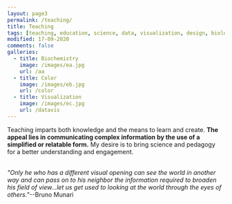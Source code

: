 ```yaml
---
layout: page3
permalink: /teaching/
title: Teaching
tags: [teaching, education, science, data, visualization, design, biology, chemistry]
modified: 17-09-2020
comments: false
galleries:
  - title: Biochemistry
    image: /images/ea.jpg
    url: /aa
  - title: Color
    image: /images/eb.jpg
    url: /color
  - title: Visualization
    image: /images/ec.jpg
    url: /datavis
---
```


Teaching imparts both knowledge and the means to learn and create. **The appeal lies in communicating complex information by the use of a simplified or relatable form.** My desire is to bring science and pedagogy for a better understanding and engagement.
<br/>
<br/>


_"Only he who has a different visual opening can see the world in another way and can pass on to his neighbor the information required to broaden his field of view...let us get used to looking at the world through the eyes of others."_--Bruno Munari
